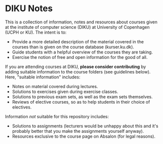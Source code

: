 # DIKU Notes

This is a collection of information, notes and resources about courses given at the institute of computer science (DIKU) at University of Copenhagen (UCPH or KU). The intent is to:
  * Provide a more detailed description of the material covered in the courses than is given on the course database (kurser.ku.dk).
  * Guide students with a helpful overview of the courses they are taking.
  * Exercise the notion of free and open information for the good of all.

If you are attending courses at DIKU, **please consider contributing** by adding suitable information to the course folders (see guidelines below). Here, "suitable information" includes:
  * Notes on material covered during lectures.
  * Solutions to exercises given during exercise classes.
  * Solutions to previous exam sets, as well as the exam sets themselves.
  * Reviews of elective courses, so as to help students in their choice of electives.

Information *not* suitable for this repository includes:
  * Solutions to assignments (lecturers would be unhappy about this and it's probably better that you make the assignments yourself anyway).
  * Resources exclusive to the course page on Absalon (for legal reasons).
